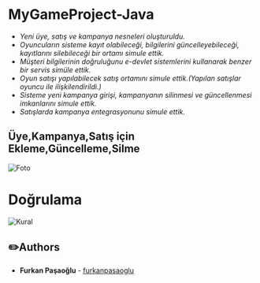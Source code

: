 # MyGameProject-Java

* *Yeni üye, satış ve kampanya nesneleri oluşturuldu.*
* *Oyuncuların sisteme kayıt olabileceği, bilgilerini güncelleyebileceği, kayıtlarını silebileceği bir ortamı simule ettik.*
* *Müşteri bilgilerinin doğruluğunu e-devlet sistemlerini kullanarak benzer bir servis simüle ettik.*
* *Oyun satışı yapılabilecek satış ortamını simule ettik.(Yapılan satışlar oyuncu ile ilişkilendirildi.)*
* *Sisteme yeni kampanya girişi, kampanyanın silinmesi ve güncellenmesi imkanlarını simule ettik.*
* *Satışlarda kampanya entegrasyonunu simule ettik.*

## Üye,Kampanya,Satış için Ekleme,Güncelleme,Silme
![Foto](https://raw.githubusercontent.com/furkanpasaoglu/githubImages/main/MyGameProject.png)

# Doğrulama
![Kural](https://raw.githubusercontent.com/furkanpasaoglu/githubImages/main/Check.png)

## :pencil2:Authors
* **Furkan Paşaoğlu** - [furkanpasaoglu](https://github.com/furkanpasaoglu)
